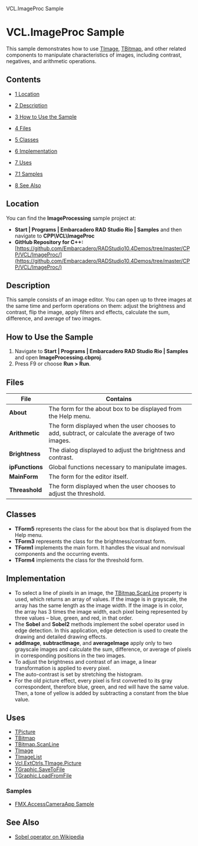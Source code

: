 VCL.ImageProc Sample[]()
# VCL.ImageProc Sample 


This sample demonstrates how to use [TImage](http://docwiki.embarcadero.com/Libraries/en/Vcl.ExtCtrls.TImage), [TBitmap](http://docwiki.embarcadero.com/Libraries/en/Vcl.Graphics.TBitmap), and other related components to manipulate characteristics of images, including contrast, negatives, and arithmetic operations.
## Contents



* [1 Location](#Location)
* [2 Description](#Description)
* [3 How to Use the Sample](#How_to_Use_the_Sample)
* [4 Files](#Files)
* [5 Classes](#Classes)
* [6 Implementation](#Implementation)
* [7 Uses](#Uses)

* [7.1 Samples](#Samples)

* [8 See Also](#See_Also)


## Location 

You can find the **ImageProcessing** sample project at:
* **Start | Programs | Embarcadero RAD Studio Rio | Samples** and then navigate to **CPP\VCL\ImageProc**
* **GitHub Repository for C++:**[https://github.com/Embarcadero/RADStudio10.4Demos/tree/master/CPP/VCL/ImageProc/](https://github.com/Embarcadero/RADStudio10.4Demos/tree/master/CPP/VCL/ImageProc/)

## Description 

This sample consists of an image editor. You can open up to three images at the same time and perform operations on them: adjust the brightness and contrast, flip the image, apply filters and effects, calculate the sum, difference, and average of two images. 
## How to Use the Sample 


1.  Navigate to **Start | Programs | Embarcadero RAD Studio Rio | Samples** and open **ImageProcessing.cbproj**.
2.  Press F9 or choose **Run > Run**.

## Files 



|**File**       |**Contains**                                                                                      |
|---------------|--------------------------------------------------------------------------------------------------|
|**About**      |The form for the about box to be displayed from the Help menu.                                    |
|**Arithmetic** |The form displayed when the user chooses to add, subtract, or calculate the average of two images.|
|**Brightness** |The dialog displayed to adjust the brightness and contrast.                                       |
|**ipFunctions**|Global functions necessary to manipulate images.                                                  |
|**MainForm**   |The form for the editor itself.                                                                   |
|**Threashold** |The form displayed when the user chooses to adjust the threshold.                                 |


## Classes 


* **TForm5** represents the class for the about box that is displayed from the Help menu.
* **TForm3** represents the class for the brightness/contrast form.
* **TForm1** implements the main form. It handles the visual and nonvisual components and the occurring events.
* **TForm4** implements the class for the threshold form.

## Implementation 


*  To select a line of pixels in an image, the [TBitmap.ScanLine](http://docwiki.embarcadero.com/Libraries/en/Vcl.Graphics.TBitmap.ScanLine) property is used, which returns an array of values. If the image is in grayscale, the array has the same length as the image width. If the image is in color, the array has 3 times the image width, each pixel being represented by three values – blue, green, and red, in that order.
*  The **Sobel** and **Sobel2** methods implement the sobel operator used in edge detection. In this application, edge detection is used to create the drawing and detailed drawing effects.
* **addImage**, **subtractImage**, and **averageImage** apply only to two grayscale images and calculate the sum, difference, or average of pixels in corresponding positions in the two images.
*  To adjust the brightness and contrast of an image, a linear transformation is applied to every pixel.
*  The auto-contrast is set by stretching the histogram.
*  For the old picture effect, every pixel is first converted to its gray correspondent, therefore blue, green, and red will have the same value. Then, a tone of yellow is added by subtracting a constant from the blue value.

## Uses 


* [TPicture](http://docwiki.embarcadero.com/Libraries/en/Vcl.Graphics.TPicture)
* [TBitmap](http://docwiki.embarcadero.com/Libraries/en/Vcl.Graphics.TBitmap)
* [TBitmap.ScanLine](http://docwiki.embarcadero.com/Libraries/en/Vcl.Graphics.TBitmap.ScanLine)
* [TImage](http://docwiki.embarcadero.com/Libraries/en/Vcl.ExtCtrls.TImage)
* [TImageList](http://docwiki.embarcadero.com/Libraries/en/Vcl.Controls.TImageList)
* [Vcl.ExtCtrls.TImage.Picture](http://docwiki.embarcadero.com/Libraries/en/Vcl.ExtCtrls.TImage.Picture)
* [TGraphic.SaveToFile](http://docwiki.embarcadero.com/Libraries/en/Vcl.Graphics.TGraphic.SaveToFile)
* [TGraphic.LoadFromFile](http://docwiki.embarcadero.com/Libraries/en/Vcl.Graphics.TGraphic.LoadFromFile)

### Samples 


* [FMX.AccessCameraApp Sample](http://docwiki.embarcadero.com/CodeExamples/en/FMX.AccessCameraApp_Sample)

## See Also 


* [Sobel operator on Wikipedia](http://en.wikipedia.org/wiki/Sobel_operator)





